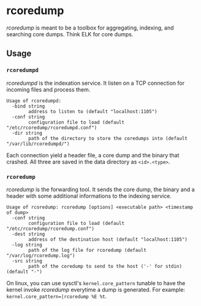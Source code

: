 # rcoredump

_rcoredump_ is meant to be a toolbox for aggregating, indexing, and searching
core dumps. Think ELK for core dumps.

## Usage

### `rcoredumpd`

_rcoredumpd_ is the indexation service. It listen on a TCP connection for
incoming files and process them.

```
Usage of rcoredumpd:
  -bind string
        address to listen to (default "localhost:1105")
  -conf string
        configuration file to load (default "/etc/rcoredump/rcoredumpd.conf")
  -dir string
        path of the directory to store the coredumps into (default "/var/lib/rcoredumpd/")
```

Each connection yield a header file, a core dump and the binary that crashed.
All three are saved in the data directory as `<id>.<type>`.

### `rcoredump`

_rcoredump_ is the forwarding tool. It sends the core dump, the binary and a
header with some additional informations to the indexing service.

```
Usage of rcoredump: rcoredump [options] <executable path> <timestamp of dump>
  -conf string
        configuration file to load (default "/etc/rcoredump/rcoredump.conf")
  -dest string
        address of the destination host (default "localhost:1105")
  -log string
        path of the log file for rcoredump (default "/var/log/rcoredump.log")
  -src string
        path of the coredump to send to the host ('-' for stdin) (default "-")
```

On linux, you can use sysctl's `kernel.core_pattern` tunable to have the kernel
invoke _rcoredump_ everytime a dump is generated. For example:
`kernel.core_pattern=|rcoredump %E %t`.


